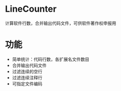 ﻿# LineCounter
计算软件行数，合并输出代码文件，可供软件著作权申报用


# 功能

- 简单统计：代码行数，各扩展名文件数目
- 合并输出代码文件
- 过滤连续的空行
- 过滤连续注释行
- 可指定文件编码
